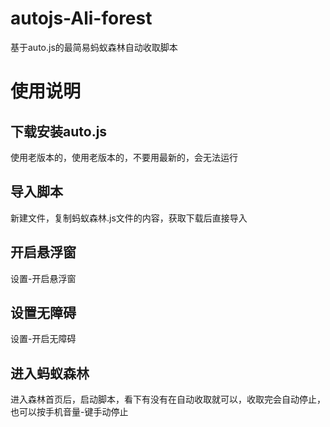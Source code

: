 # autojs-Ali-forest
基于auto.js的最简易蚂蚁森林自动收取脚本

# 使用说明

## 下载安装auto.js 
使用老版本的，使用老版本的，不要用最新的，会无法运行
## 导入脚本
新建文件，复制蚂蚁森林.js文件的内容，获取下载后直接导入
## 开启悬浮窗
设置-开启悬浮窗
## 设置无障碍
设置-开启无障碍
## 进入蚂蚁森林
进入森林首页后，启动脚本，看下有没有在自动收取就可以，收取完会自动停止，也可以按手机音量-键手动停止
